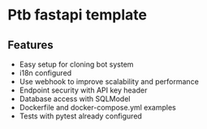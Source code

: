 # Ptb fastapi template

## Features

- Easy setup for cloning bot system
- i18n configured
- Use webhook to improve scalability and performance
- Endpoint security with API key header
- Database access with SQLModel
- Dockerfile and docker-compose.yml examples
- Tests with pytest already configured
